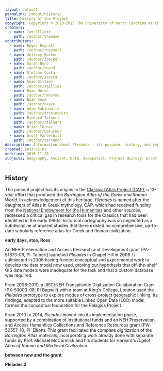 ```yaml
---
layout: default
permalink: /about/history/
title: History of the Project
copyright: Copyright © 2013-2015 The University of North Carolina at Chapel Hill, New York University, Roger Bagnall, Jeffrey Becker, Sarah Bond, Stefano Costa, Sean Gillies, Ryan Horne, Noah Kaye, Adam Rabinowitz, Richard Talbert, Brian Turner, and Scott Vanderbilt.
creators:
  - name: Tom Elliott
    path: /author/thomase
contributors:
  - name: Roger Bagnall
    path: /author/rbagnall
  - name: Jeffrey Becker
    path: /author/jbecker
  - name: Sarah Bond
    path: /author/sbond
  - name: Stefano Costa
    path: /author/scosta
  - name: Sean Gillies
    path: /author/sgillies
  - name: Ryan Horne
    path: /author/rmhorne
  - name: Noah Kaye
    path: /author/nkaye
  - name: Adam Rabinowitz
    path: /author/arabinowitz
  - name: Richard Talbert
    path: /author/rtalbert
  - name: Brian Turner
    path: /author/bdturner
  - name: Scott Vanderbilt
    path: /author/sarcanon
description: Information about Pleiades - its purpose, history, and impact.
created: 2013-01-01
modified: 2015-11-20
subjects: Geography, Ancient; Data, Geospatial; Project History; Grant History; Documentation
---
```


## History

The present project has its origins in the [Classical Atlas Project (CAP)](http://www.unc.edu/depts/cl-atlas), a 12-year effort that produced the _Barrington Atlas of the Greek and Roman World_. In acknowledgement of this heritage, _Pleiades_ is named after the daughters of Atlas in Greek mythology.  CAP, which had received funding from the [National Endowment for the Humanities](http://www.neh.gov/) and other sources, redressed a critical gap in research tools for the Classics that had been identified in the early 1980s: historical cartography was so neglected as a subdiscipline of ancient studies that there existed no comprehensive, up-to-date scholarly reference atlas for Greek and Roman civilization.  

**early days, stoa, Ross**

An NEH Preservation and Access Research and Development grant (PA-51873-06, PI: Talbert) launched _Pleiades_ in Chapel Hill in 2006.  It culminated in 2008 having funded conceptual and experimental work to develop the data model now used, proving our hypothesis that off-the-shelf GIS data models were inadequate for the task and that a custom database was required.  

From 2008-2010, a JISC/NEH Transatlantic Digitization Collaboration Grant (PX-50003-08; PI Bagnall) with a team at King's College, London used the _Pleiades_ prototype to explore modes of cross-project geographic linking. Its findings, adapted to the more suitable Linked Open Data (LOD) model, formed the conceptual foundation for the Pelagios Project. 

From 2010 to 2014, _Pleiades_ moved into its implementation phase, supported by a combination of institutional funds and an NEH Preservation and Access Humanities Collections and Reference Resources grant (PW-50557-10, PI: Elliott). This grant facilitated the complete digitization of the _Barrington Atlas_ materials, incorporating work already done with separate funds by Prof. Michael McCormick and his students for Harvard's _Digital Atlas of Roman and Medieval Civilization_. 

**between now and the grant**

**Pleiades 3**

